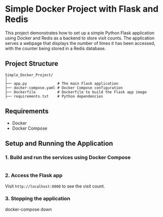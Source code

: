 # Simple Docker Project with Flask and Redis

This project demonstrates how to set up a simple Python Flask application using Docker and Redis as a backend to store visit counts. 
The application serves a webpage that displays the number of times it has been accessed, with the counter being stored in a Redis database.

## Project Structure

```
Simple_Docker_Project/
│
├── app.py              # The main Flask application
├── docker-compose.yaml # Docker Compose configuration
├── Dockerfile          # Dockerfile to build the Flask app image
├── requirements.txt    # Python dependencies
```

## Requirements
- Docker
- Docker Compose

## Setup and Running the Application


### 1. Build and run the services using Docker Compose

 ``` $docker-compose up --build
```

### 2. Access the Flask app

Visit `http://localhost:8000` to see the visit count.


### 3. Stopping the application

docker-compose down
